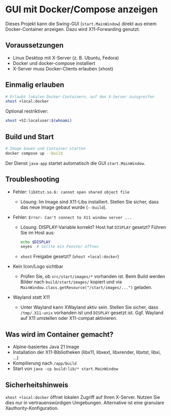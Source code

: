 # GUI mit Docker/Compose anzeigen

Dieses Projekt kann die Swing-GUI (`start.MainWindow`) direkt aus einem Docker-Container anzeigen. Dazu wird X11-Forwarding genutzt.

## Voraussetzungen
- Linux Desktop mit X-Server (z. B. Ubuntu, Fedora)
- Docker und docker-compose installiert
- X-Server muss Docker-Clients erlauben (xhost)

## Einmalig erlauben

```bash
# Erlaubt lokalen Docker-Containern, auf den X-Server zuzugreifen
xhost +local:docker
```

Optional restriktiver:
```bash
xhost +SI:localuser:$(whoami)
```

## Build und Start

```bash
# Image bauen und Container starten
docker compose up --build
```

Der Dienst `java-app` startet automatisch die GUI `start.MainWindow`.

## Troubleshooting

- Fehler: `libXtst.so.6: cannot open shared object file`
  - Lösung: Im Image sind X11-Libs installiert. Stellen Sie sicher, dass das neue Image gebaut wurde (`--build`).

- Fehler: `Error: Can't connect to X11 window server ...`
  - Lösung: DISPLAY-Variable korrekt? Host hat `DISPLAY` gesetzt? Führen Sie im Host aus:
    ```bash
    echo $DISPLAY
    xeyes  # sollte ein Fenster öffnen
    ```
  - `xhost` Freigabe gesetzt? (`xhost +local:docker`)

- Kein Icon/Logo sichtbar
  - Prüfen Sie, ob `src/start/images/*` vorhanden ist. Beim Build werden Bilder nach `build/start/images/` kopiert und via `MainWindow.class.getResource("/start/images/...")` geladen.

- Wayland statt X11
  - Unter Wayland kann XWayland aktiv sein. Stellen Sie sicher, dass `/tmp/.X11-unix` vorhanden ist und `DISPLAY` gesetzt ist. Ggf. Wayland auf X11 umstellen oder X11-compat aktivieren.

## Was wird im Container gemacht?
- Alpine-basiertes Java 21 Image
- Installation der X11-Bibliotheken (libx11, libxext, libxrender, libxtst, libxi, ...)
- Kompilierung nach `/app/build`
- Start von `java -cp build:lib/* start.MainWindow`

## Sicherheitshinweis
`xhost +local:docker` öffnet lokalen Zugriff auf Ihren X-Server. Nutzen Sie dies nur in vertrauenswürdigen Umgebungen. Alternative ist eine granulare Xauthority-Konfiguration.
